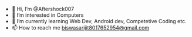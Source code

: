- 👋 Hi, I’m @Aftershock007
- 👀 I’m interested in Computers
- 🌱 I’m currently learning Web Dev, Android dev, Competetive Coding etc.
- 📫 How to reach me biswasarijit8017652954@gmail.com

